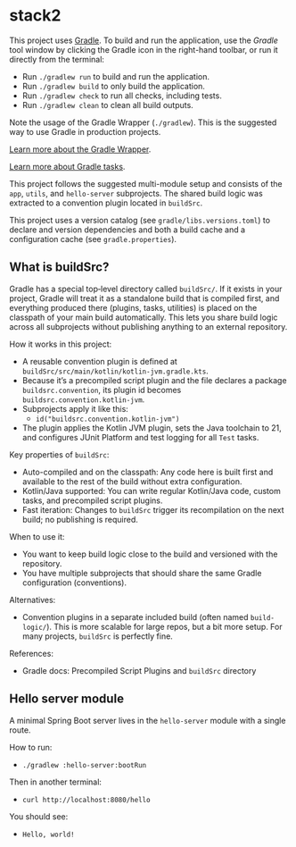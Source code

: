# stack2

This project uses [Gradle](https://gradle.org/).
To build and run the application, use the *Gradle* tool window by clicking the Gradle icon in the right-hand toolbar,
or run it directly from the terminal:

* Run `./gradlew run` to build and run the application.
* Run `./gradlew build` to only build the application.
* Run `./gradlew check` to run all checks, including tests.
* Run `./gradlew clean` to clean all build outputs.

Note the usage of the Gradle Wrapper (`./gradlew`).
This is the suggested way to use Gradle in production projects.

[Learn more about the Gradle Wrapper](https://docs.gradle.org/current/userguide/gradle_wrapper.html).

[Learn more about Gradle tasks](https://docs.gradle.org/current/userguide/command_line_interface.html#common_tasks).

This project follows the suggested multi-module setup and consists of the `app`, `utils`, and `hello-server` subprojects.
The shared build logic was extracted to a convention plugin located in `buildSrc`.

This project uses a version catalog (see `gradle/libs.versions.toml`) to declare and version dependencies
and both a build cache and a configuration cache (see `gradle.properties`).

## What is buildSrc?

Gradle has a special top‑level directory called `buildSrc/`. If it exists in your project, Gradle will treat it as a standalone build that is compiled first, and everything produced there (plugins, tasks, utilities) is placed on the classpath of your main build automatically. This lets you share build logic across all subprojects without publishing anything to an external repository.

How it works in this project:
- A reusable convention plugin is defined at `buildSrc/src/main/kotlin/kotlin-jvm.gradle.kts`.
- Because it’s a precompiled script plugin and the file declares a package `buildsrc.convention`, its plugin id becomes `buildsrc.convention.kotlin-jvm`.
- Subprojects apply it like this:
  - `id("buildsrc.convention.kotlin-jvm")`
- The plugin applies the Kotlin JVM plugin, sets the Java toolchain to 21, and configures JUnit Platform and test logging for all `Test` tasks.

Key properties of `buildSrc`:
- Auto-compiled and on the classpath: Any code here is built first and available to the rest of the build without extra configuration.
- Kotlin/Java supported: You can write regular Kotlin/Java code, custom tasks, and precompiled script plugins.
- Fast iteration: Changes to `buildSrc` trigger its recompilation on the next build; no publishing is required.

When to use it:
- You want to keep build logic close to the build and versioned with the repository.
- You have multiple subprojects that should share the same Gradle configuration (conventions).

Alternatives:
- Convention plugins in a separate included build (often named `build-logic/`). This is more scalable for large repos, but a bit more setup. For many projects, `buildSrc` is perfectly fine.

References:
- Gradle docs: Precompiled Script Plugins and `buildSrc` directory


## Hello server module

A minimal Spring Boot server lives in the `hello-server` module with a single route.

How to run:
- `./gradlew :hello-server:bootRun`

Then in another terminal:
- `curl http://localhost:8080/hello`

You should see:
- `Hello, world!`
